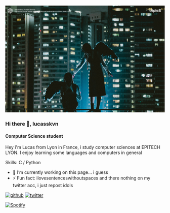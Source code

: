 ![ Computer Science student](https://github.com/lucasskvn/Lucasskvn/blob/main/StanTripleSxddd.jpg)

### Hi there 👋, lucasskvn
####  Computer Science student
Hey i'm Lucas from Lyon in France, i study computer sciences at EPITECH LYON. I enjoy learning some languages and computers in general

Skills: C / Python

- 🔭 I’m currently working on this page... i guess 
- ⚡ Fun fact: ilovesentenceswithoutspaces and there nothing on my twitter acc, i just repost idols 


[<img src='https://cdn.jsdelivr.net/npm/simple-icons@3.0.1/icons/github.svg' alt='github' height='40'>](https://github.com/https://github.com/lucasskvn)  [<img src='https://cdn.jsdelivr.net/npm/simple-icons@3.0.1/icons/twitter.svg' alt='twitter' height='40'>](https://twitter.com/NiceToMeeetChuu)  

[![Spotify](https://spotify-github-readme.vercel.app/api/spotify)]([https://open.spotify.com/collection/tracks](https://open.spotify.com/intl-fr/track/4ZUA6yMs1NQDpIxvk6f3qY?si=95e5e0d4c5604794))
